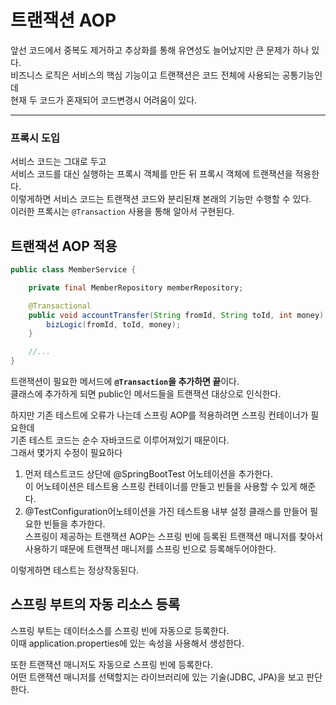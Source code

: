# 트랜잭션 AOP
앞선 코드에서 중복도 제거하고 추상화를 통해 유연성도 늘어났지만 큰 문제가 하나 있다.  
비즈니스 로직은 서비스의 핵심 기능이고 트랜잭션은 코드 전체에 사용되는 공통기능인데  
현재 두 코드가 혼재되어 코드변경시 어려움이 있다.  

---

### **프록시 도입**
서비스 코드는 그대로 두고  
서비스 코드를 대신 실행하는 프록시 객체를 만든 뒤 프록시 객체에 트랜잭션을 적용한다.  
이렇게하면 서비스 코드는 트랜잭션 코드와 분리된채 본래의 기능만 수행할 수 있다.  
이러한 프록시는 ```@Transaction``` 사용을 통해 알아서 구현된다.  

## **트랜잭션 AOP 적용**

```java
public class MemberService {

    private final MemberRepository memberRepository;

    @Transactional
    public void accountTransfer(String fromId, String toId, int money) throws SQLException {
        bizLogic(fromId, toId, money);
    }

    //...
}
```
트랜잭션이 필요한 메서드에 **```@Transaction```을 추가하면 끝**이다.  
클래스에 추가하게 되면 public인 메서드들을 트랜잭션 대상으로 인식한다.  

하지만 기존 테스트에 오류가 나는데 스프링 AOP를 적용하려면 스프링 컨테이너가 필요한데  
기존 테스트 코드는 순수 자바코드로 이루어져있기 때문이다.  
그래서 몇가지 수정이 필요하다  
1. 먼저 테스트코드 상단에 @SpringBootTest 어노테이션을 추가한다.  
이 어노테이션은 테스트용 스프링 컨테이너를 만들고 빈들을 사용할 수 있게 해준다. 
2. @TestConfiguration어노테이션을 가진 테스트용 내부 설정 클래스를 만들어 필요한 빈들을 추가한다.  
스프링이 제공하는 트랜잭션 AOP는 스프링 빈에 등록된 트랜잭션 매니저를 찾아서 사용하기 때문에 트랜잭션 매니저를 스프링 빈으로 등록해두어야한다.  

이렇게하면 테스트는 정상작동된다.

## 스프링 부트의 자동 리소스 등록
스프링 부트는 데이터소스를 스프링 빈에 자동으로 등록한다.  
이때 application.properties에 있는 속성을 사용해서 생성한다.  

또한 트랜잭션 매니저도 자동으로 스프링 빈에 등록한다.  
어떤 트랜잭션 매니저를 선택할지는 라이브러리에 있는 기술(JDBC, JPA)을 보고 판단한다.  